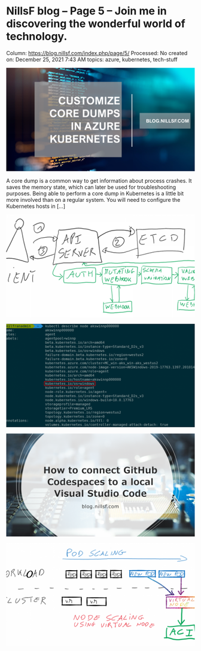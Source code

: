 # NillsF blog – Page 5 – Join me in discovering the wonderful world of technology.

Column: https://blog.nillsf.com/index.php/page/5/
Processed: No
created on: December 25, 2021 7:43 AM
topics: azure, kubernetes, tech-stuff

![](NillsF%20blog%20%E2%80%93%20Page%205%20%E2%80%93%20Join%20me%20in%20discovering%20the%20%20e22f5de55a3349a48534cb2ded54dbb9/2020-12-06-20_12_24-PowerPoint-Slide-Show-Presentation1-1140x624.png)

A core dump is a common way to get information about process crashes. It saves the memory state, which can later be used for troubleshooting purposes. Being able to perform a core dump in Kubernetes is a little bit more involved than on a regular system. You will need to configure the Kubernetes hosts in […]

![](NillsF%20blog%20%E2%80%93%20Page%205%20%E2%80%93%20Join%20me%20in%20discovering%20the%20%20e22f5de55a3349a48534cb2ded54dbb9/image-6-1140x624.png)

![](NillsF%20blog%20%E2%80%93%20Page%205%20%E2%80%93%20Join%20me%20in%20discovering%20the%20%20e22f5de55a3349a48534cb2ded54dbb9/image-1-1140x624.png)

![](NillsF%20blog%20%E2%80%93%20Page%205%20%E2%80%93%20Join%20me%20in%20discovering%20the%20%20e22f5de55a3349a48534cb2ded54dbb9/2020-10-31-12_36_10-PowerPoint-Slide-Show-Presentation1-1140x624.png)

![](NillsF%20blog%20%E2%80%93%20Page%205%20%E2%80%93%20Join%20me%20in%20discovering%20the%20%20e22f5de55a3349a48534cb2ded54dbb9/image-37-1140x624.png)